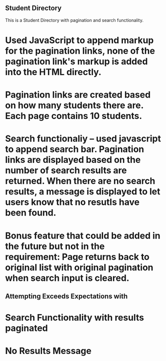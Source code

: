 ## Student Directory

This is a Student Directory with pagination and search functionality.
# Used JavaScript to append markup for the pagination links, none of the pagination link's markup is added into the HTML directly.
# Pagination links are created based on how many students there are. Each page contains 10 students.
# Search functionaliy – used javascript to append search bar. Pagination links are displayed based on the number of search results are returned. When there are no search results, a message is displayed to let users know that no resutls have been found. 
# Bonus feature that could be added in the future but not in the requirement: Page returns back to original list with original pagination when search input is cleared. 



## Attempting Exceeds Expectations with

# Search Functionality with results paginated
# No Results Message